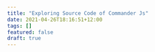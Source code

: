 ```yaml
---
title: "Exploring Source Code of Commander Js"
date: 2021-04-26T18:16:51+12:00
tags: []
featured: false
draft: true
---
```


